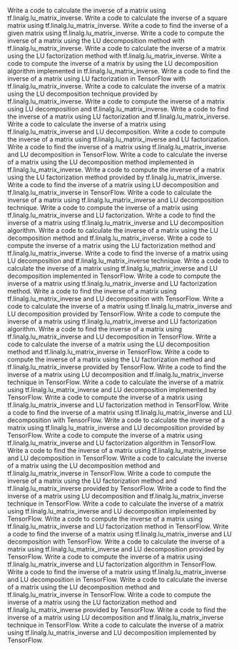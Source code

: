 Write a code to calculate the inverse of a matrix using tf.linalg.lu_matrix_inverse.
Write a code to calculate the inverse of a square matrix using tf.linalg.lu_matrix_inverse.
Write a code to find the inverse of a given matrix using tf.linalg.lu_matrix_inverse.
Write a code to compute the inverse of a matrix using the LU decomposition method with tf.linalg.lu_matrix_inverse.
Write a code to calculate the inverse of a matrix using the LU factorization method with tf.linalg.lu_matrix_inverse.
Write a code to compute the inverse of a matrix by using the LU decomposition algorithm implemented in tf.linalg.lu_matrix_inverse.
Write a code to find the inverse of a matrix using LU factorization in TensorFlow with tf.linalg.lu_matrix_inverse.
Write a code to calculate the inverse of a matrix using the LU decomposition technique provided by tf.linalg.lu_matrix_inverse.
Write a code to compute the inverse of a matrix using LU decomposition and tf.linalg.lu_matrix_inverse.
Write a code to find the inverse of a matrix using LU factorization and tf.linalg.lu_matrix_inverse.
Write a code to calculate the inverse of a matrix using tf.linalg.lu_matrix_inverse and LU decomposition.
Write a code to compute the inverse of a matrix using tf.linalg.lu_matrix_inverse and LU factorization.
Write a code to find the inverse of a matrix using tf.linalg.lu_matrix_inverse and LU decomposition in TensorFlow.
Write a code to calculate the inverse of a matrix using the LU decomposition method implemented in tf.linalg.lu_matrix_inverse.
Write a code to compute the inverse of a matrix using the LU factorization method provided by tf.linalg.lu_matrix_inverse.
Write a code to find the inverse of a matrix using LU decomposition and tf.linalg.lu_matrix_inverse in TensorFlow.
Write a code to calculate the inverse of a matrix using tf.linalg.lu_matrix_inverse and LU decomposition technique.
Write a code to compute the inverse of a matrix using tf.linalg.lu_matrix_inverse and LU factorization.
Write a code to find the inverse of a matrix using tf.linalg.lu_matrix_inverse and LU decomposition algorithm.
Write a code to calculate the inverse of a matrix using the LU decomposition method and tf.linalg.lu_matrix_inverse.
Write a code to compute the inverse of a matrix using the LU factorization method and tf.linalg.lu_matrix_inverse.
Write a code to find the inverse of a matrix using LU decomposition and tf.linalg.lu_matrix_inverse technique.
Write a code to calculate the inverse of a matrix using tf.linalg.lu_matrix_inverse and LU decomposition implemented in TensorFlow.
Write a code to compute the inverse of a matrix using tf.linalg.lu_matrix_inverse and LU factorization method.
Write a code to find the inverse of a matrix using tf.linalg.lu_matrix_inverse and LU decomposition with TensorFlow.
Write a code to calculate the inverse of a matrix using tf.linalg.lu_matrix_inverse and LU decomposition provided by TensorFlow.
Write a code to compute the inverse of a matrix using tf.linalg.lu_matrix_inverse and LU factorization algorithm.
Write a code to find the inverse of a matrix using tf.linalg.lu_matrix_inverse and LU decomposition in TensorFlow.
Write a code to calculate the inverse of a matrix using the LU decomposition method and tf.linalg.lu_matrix_inverse in TensorFlow.
Write a code to compute the inverse of a matrix using the LU factorization method and tf.linalg.lu_matrix_inverse provided by TensorFlow.
Write a code to find the inverse of a matrix using LU decomposition and tf.linalg.lu_matrix_inverse technique in TensorFlow.
Write a code to calculate the inverse of a matrix using tf.linalg.lu_matrix_inverse and LU decomposition implemented by TensorFlow.
Write a code to compute the inverse of a matrix using tf.linalg.lu_matrix_inverse and LU factorization method in TensorFlow.
Write a code to find the inverse of a matrix using tf.linalg.lu_matrix_inverse and LU decomposition with TensorFlow.
Write a code to calculate the inverse of a matrix using tf.linalg.lu_matrix_inverse and LU decomposition provided by TensorFlow.
Write a code to compute the inverse of a matrix using tf.linalg.lu_matrix_inverse and LU factorization algorithm in TensorFlow.
Write a code to find the inverse of a matrix using tf.linalg.lu_matrix_inverse and LU decomposition in TensorFlow.
Write a code to calculate the inverse of a matrix using the LU decomposition method and tf.linalg.lu_matrix_inverse in TensorFlow.
Write a code to compute the inverse of a matrix using the LU factorization method and tf.linalg.lu_matrix_inverse provided by TensorFlow.
Write a code to find the inverse of a matrix using LU decomposition and tf.linalg.lu_matrix_inverse technique in TensorFlow.
Write a code to calculate the inverse of a matrix using tf.linalg.lu_matrix_inverse and LU decomposition implemented by TensorFlow.
Write a code to compute the inverse of a matrix using tf.linalg.lu_matrix_inverse and LU factorization method in TensorFlow.
Write a code to find the inverse of a matrix using tf.linalg.lu_matrix_inverse and LU decomposition with TensorFlow.
Write a code to calculate the inverse of a matrix using tf.linalg.lu_matrix_inverse and LU decomposition provided by TensorFlow.
Write a code to compute the inverse of a matrix using tf.linalg.lu_matrix_inverse and LU factorization algorithm in TensorFlow.
Write a code to find the inverse of a matrix using tf.linalg.lu_matrix_inverse and LU decomposition in TensorFlow.
Write a code to calculate the inverse of a matrix using the LU decomposition method and tf.linalg.lu_matrix_inverse in TensorFlow.
Write a code to compute the inverse of a matrix using the LU factorization method and tf.linalg.lu_matrix_inverse provided by TensorFlow.
Write a code to find the inverse of a matrix using LU decomposition and tf.linalg.lu_matrix_inverse technique in TensorFlow.
Write a code to calculate the inverse of a matrix using tf.linalg.lu_matrix_inverse and LU decomposition implemented by TensorFlow.